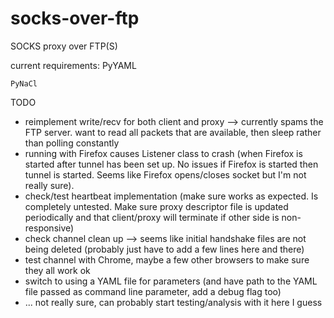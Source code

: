 # socks-over-ftp
SOCKS proxy over FTP(S)


current requirements:
    PyYAML
    
    PyNaCl


TODO

*   reimplement write/recv for both client and proxy --> currently spams the FTP server. want to read all packets that are available, then sleep rather than polling constantly
*   running with Firefox causes Listener class to crash (when Firefox is started after tunnel has been set up.  No issues if Firefox is started then tunnel is started.  Seems like Firefox opens/closes socket but I'm not really sure).
*   check/test heartbeat implementation (make sure works as expected.  Is completely untested.  Make sure proxy descriptor file is updated periodically and that client/proxy will terminate if other side is non-responsive)
*   check channel clean up --> seems like initial handshake files are not being deleted (probably just have to add a few lines here and there)
*   test channel with Chrome, maybe a few other browsers to make sure they all work ok
*   switch to using a YAML file for parameters (and have path to the YAML file passed as command line parameter, add a debug flag too)
*   ... not really sure, can probably start testing/analysis with it here I guess
